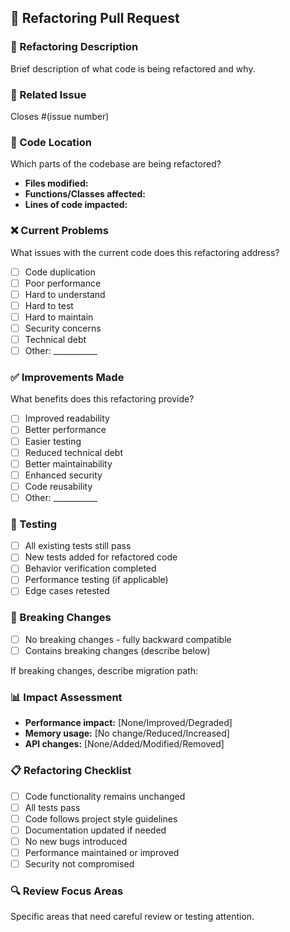 ## 🔧 Refactoring Pull Request

### 📝 Refactoring Description
Brief description of what code is being refactored and why.

### 🔗 Related Issue
Closes #(issue number)

### 📍 Code Location
Which parts of the codebase are being refactored?

- **Files modified:**
- **Functions/Classes affected:**
- **Lines of code impacted:**

### ❌ Current Problems
What issues with the current code does this refactoring address?

- [ ] Code duplication
- [ ] Poor performance
- [ ] Hard to understand
- [ ] Hard to test
- [ ] Hard to maintain
- [ ] Security concerns
- [ ] Technical debt
- [ ] Other: ___________

### ✅ Improvements Made
What benefits does this refactoring provide?

- [ ] Improved readability
- [ ] Better performance
- [ ] Easier testing
- [ ] Reduced technical debt
- [ ] Better maintainability
- [ ] Enhanced security
- [ ] Code reusability
- [ ] Other: ___________

### 🧪 Testing
- [ ] All existing tests still pass
- [ ] New tests added for refactored code
- [ ] Behavior verification completed
- [ ] Performance testing (if applicable)
- [ ] Edge cases retested

### 🔄 Breaking Changes
- [ ] No breaking changes - fully backward compatible
- [ ] Contains breaking changes (describe below)

If breaking changes, describe migration path:

### 📊 Impact Assessment
- **Performance impact:** [None/Improved/Degraded]
- **Memory usage:** [No change/Reduced/Increased]
- **API changes:** [None/Added/Modified/Removed]

### 📋 Refactoring Checklist
- [ ] Code functionality remains unchanged
- [ ] All tests pass
- [ ] Code follows project style guidelines
- [ ] Documentation updated if needed
- [ ] No new bugs introduced
- [ ] Performance maintained or improved
- [ ] Security not compromised

### 🔍 Review Focus Areas
Specific areas that need careful review or testing attention.
